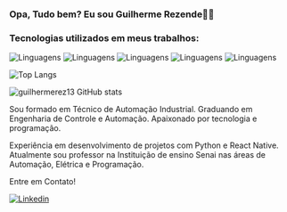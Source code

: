 ### Opa, Tudo bem? Eu sou Guilherme Rezende👍🏻

### Tecnologias utilizados em meus trabalhos:
![Linguagens](https://img.shields.io/badge/JavaScript-F7DF1E?style=for-the-badge&logo=javascript&logoColor=black)
![Linguagens](https://img.shields.io/badge/HTML5-E34F26?style=for-the-badge&logo=html5&logoColor=white)
![Linguagens](https://img.shields.io/badge/CSS3-1572B6?style=for-the-badge&logo=css3&logoColor=white)
![Linguagens](https://img.shields.io/badge/React_Native-20232A?style=for-the-badge&logo=react&logoColor=61DAFB)
![Linguagens](https://img.shields.io/badge/Python-14354C?style=for-the-badge&logo=python&logoColor=white)

![Top Langs](https://github-readme-stats.vercel.app/api/top-langs/?username=guilhermerez13&hide_progress=true)

![guilhermerez13 GitHub stats](https://github-readme-stats.vercel.app/api?username=guilhermerez13&show_icons=true&theme=dracula)

Sou formado em Técnico de Automação Industrial. Graduando em Engenharia de Controle e Automação.
Apaixonado por tecnologia e programação.

Experiência em desenvolvimento de projetos com Python e React Native.
Atualmente sou professor na Instituição de ensino Senai nas áreas de Automação, Elétrica e Programação.

Entre em Contato!

[![Linkedin](https://img.shields.io/badge/LinkedIn-0077B5?style=for-the-badge&logo=linkedin&logoColor=white
)](https://www.linkedin.com/in/guilherme-camargo-654186221/)

